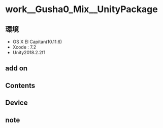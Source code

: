# work__Gusha0_Mix__UnityPackage #

## 環境 ##
*	OS X El Capitan(10.11.6)
*	Xcode : 7.2
*	Unity2018.2.2f1

## add on ##
  
## Contents ##


## Device ##


## note ##






